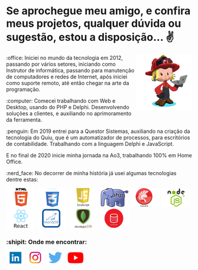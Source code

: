 # Se aprochegue meu amigo, e confira meus projetos, qualquer dúvida ou sugestão, estou a disposição... :v:

<img src="https://github.com/dallasmaicon/dallasmaicon/blob/master/image/dallasmaicon_octocat.png?raw=true" title="Confira o Octocat desenvolvido por dallasmaicon" alt="Confira o Octocat desenvolvido por dallasmaicon" width="30%" align="right" />

<div>
    <p>:office: Iniciei no mundo da tecnologia em 2012, passando por vários setores, iniciando como Instrutor de informática, passando para manutenção de computadores e redes de Internet, após iniciei como suporte remoto, até então chegar na arte da programação.</p>
    <p>:computer: Comecei trabalhando com Web e Desktop, usando do PHP e Delphi. Desenvolvendo soluções a clientes, e auxiliando no aprimoramento da ferramenta.</p>
    <p>:penguin: Em 2019 entrei para a Questor Sistemas, auxiliando na criação da tecnologia do Quiu, que é um automatizador de processos, para escritórios de contabilidade. Trabalhando com a linguagem Delphi e JavaScript.</p>
    <p>E no final de 2020 inicie minha jornada na Ao3, trabalhando 100% em Home Office.</p>
    <p>:nerd_face: No decorrer de minha história já usei algumas tecnologias dentre estas:</p>
    <img src="https://github.com/dallasmaicon/dallasmaicon/blob/master/image/html5_dallasmaicon.png?raw=true" width="80px" alt="Imagem com o símbolo do HTML5, já trabalhei em empresas com este" title="Imagem com o símbolo do HTML5, já trabalhei em empresas com este" />
    <img src="https://github.com/dallasmaicon/dallasmaicon/blob/master/image/css3_dallasmaicon.png?raw=true" width="80px" alt="Imagem com o símbolo do CSS3, já trabalhei em empresas com este" title="Imagem com o símbolo do CSS3, já trabalhei em empresas com este" />
    <img src="https://github.com/dallasmaicon/dallasmaicon/blob/master/image/javascript_dallasmaicon.png?raw=true" width="80px" alt="Imagem com o símbolo do JavaScript, já trabalhei em empresas com este" title="Imagem com o símbolo do JavaScript, já trabalhei em empresas com este" />
    <img src="https://github.com/dallasmaicon/dallasmaicon/blob/master/image/php_dallasmaicon.png?raw=true" width="80px" alt="Imagem com o símbolo do PHP, já trabalhei em empresas com este" title="Imagem com o símbolo do PHP, já trabalhei em empresas com este" />
    <img src="https://github.com/dallasmaicon/dallasmaicon/blob/master/image/delphi_dallasmaicon.png?raw=true" width="80px" alt="Imagem com o símbolo do Delphi, já trabalhei em empresas com este" title"Imagem com o símbolo do Delphi, já trabalhei em empresas com este" />
    <img src="https://github.com/dallasmaicon/dallasmaicon/blob/master/image/nodejs_dallasmaicon.png?raw=true" width="80px" alt="Imagem com o símbolo do NodeJS, uso academico e pessoal" title="Imagem com o símbolo do NodeJS, uso academico e pessoal" />
    <img src="https://github.com/dallasmaicon/dallasmaicon/blob/master/image/react_dallasmaicon.png?raw=true" width="80px" alt="Imagem com o símbolo do React, uso academico e pessoal" title="Imagem com o símbolo do React, uso academico e pessoal" />    
    <img src="https://github.com/dallasmaicon/dallasmaicon/blob/master/image/mariadb_dallasmaicon.png?raw=true" width="80px" alt="Listas das Tecnologias de banco de dodos conheciadas por dallasmaicon, símbolo MariaDB" />
    <img src="https://github.com/dallasmaicon/dallasmaicon/blob/master/image/mongodb_dallasmaicon.png?raw=true" width="80px" alt="Listas das Tecnologias de banco de dodos conheciadas por dallasmaicon, símbolo MongoDB" />
    <img src="https://github.com/dallasmaicon/dallasmaicon/blob/master/image/oracle_dallasmaicon.png?raw=true" width="80px" alt="Listas das Tecnologias de banco de dodos conheciadas por dallasmaicon, símbolo Oracle" />
    <h3>:shipit: Onde me encontrar:</h3>
    <a target="_blank" href="https://www.linkedin.com/in/dallasmaicon/"><img src="https://github.com/dallasmaicon/dallasmaicon/blob/master/image/linkedin_dallasmaicon.png?raw=true" alt="Link para o LinkId de Maicon Andre" title="Link para o LinkId de Maicon Andre" width="50px" /></a>
    <a target="_blank" href="https://www.instagram.com/dallasmaicon/"><img src="https://github.com/dallasmaicon/dallasmaicon/blob/master/image/instagran_dallasmaicon.png?raw=true" alt="Link para o Intagram de Maicon Andre" title="Link para o Intagram de Maicon Andre" width="50px" /></a>
    <a target="_blank" href="https://twitter.com/dallasmaicon"><img src="https://github.com/dallasmaicon/dallasmaicon/blob/master/image/twitter_dallasmaicon.png?raw=true" alt="Link para o Twitter de Maicon Andre" title="Link para o Twitter de Maicon Andre" width="50px" /></a>
    <a target="_blank" href="https://www.youtube.com/channel/UCXQzgZmYiMXRpJ0NPN9xHcw?view_as=subscriber" ><img src="https://github.com/dallasmaicon/dallasmaicon/blob/master/image/youtube_dallasmaicon.png?raw=true" alt="Link para o YouTube de Maicon Andre" title="Link para o YouTube de Maicon Andre" width="50px"></a>

<!--
**dallasmaicon/dallasmaicon** is a ✨ _special_ ✨ repository because its `README.md` (this file) appears on your GitHub profile.teste

Here are some ideas to get you started:

- 🔭 I’m currently working on ...
- 🌱 I’m currently learning ...
- 👯 I’m looking to collaborate on ...
- 🤔 I’m looking for help with ...
- 💬 Ask me about ...
- 📫 How to reach me: ...
- 😄 Pronouns: ...
- ⚡ Fun fact: ...
-->
